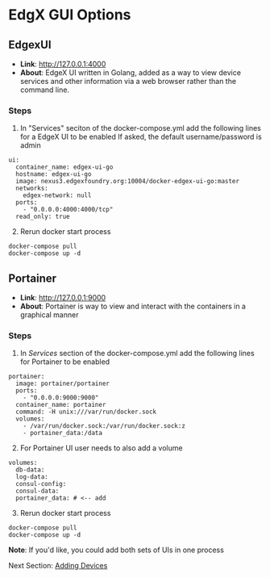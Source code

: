 # EdgX GUI Options

## EdgexUI 
   * **Link**: http://127.0.0.1:4000
   * **About**: EdgeX UI written in Golang, added as a way to view device services and other information via a web browser rather than the command line.

### Steps
1. In "Services" seciton of the docker-compose.yml add the following lines for a EdgeX UI to be enabled  If asked, the default username/password is admin 
```
ui:
  container_name: edgex-ui-go
  hostname: edgex-ui-go
  image: nexus3.edgexfoundry.org:10004/docker-edgex-ui-go:master
  networks:
    edgex-network: null
  ports:
    - "0.0.0.0:4000:4000/tcp"
  read_only: true
```

2. Rerun docker start process 
```
docker-compose pull 
docker-compose up -d 
```

## Portainer 
   * **Link**: http://127.0.0.1:9000
   * **About**: Portainer is way to view and interact with the containers in a graphical manner

### Steps
1. In _Services_ section of the docker-compose.yml add the following lines for Portainer to be enabled 
```
portainer:
  image: portainer/portainer
  ports:
    - "0.0.0.0:9000:9000"
  container_name: portainer
  command: -H unix:///var/run/docker.sock
  volumes:
    - /var/run/docker.sock:/var/run/docker.sock:z
    - portainer_data:/data
```

2. For Portainer UI user needs to also add a volume 
```
volumes:
  db-data:
  log-data:
  consul-config:
  consul-data:
  portainer_data: # <-- add 
```

3. Rerun docker start process 
```
docker-compose pull 
docker-compose up -d 
```

**Note**:  If you'd like, you could add both sets of UIs in one process

Next Section: [Adding Devices](Lab_Devices.md)
